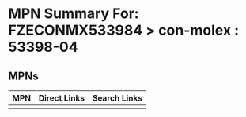 



# MPN Summary For: FZECONMX533984 > con-molex : 53398-04

## MPNs
  

|MPN|Direct Links|Search Links|
| :--- | :--- | :--- |
||||
